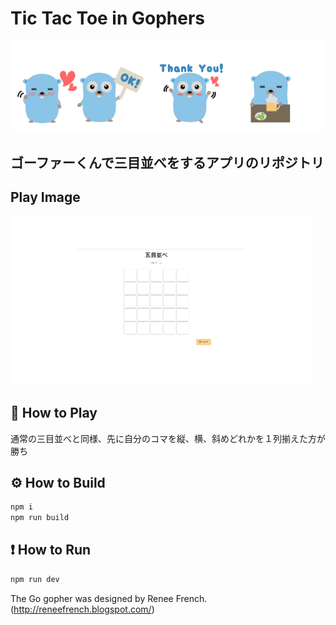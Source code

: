 # Tic Tac Toe in Gophers

<img src="./public/Gopher.png">

## ゴーファーくんで三目並べをするアプリのリポジトリ

## Play Image

<img src="./public/tic-tac-toe.gif">

## 🎉 How to Play

通常の三目並べと同様、先に自分のコマを縦、横、斜めどれかを１列揃えた方が勝ち

## ⚙️ How to Build

```bash
npm i
npm run build
```

## ❗️ How to Run

```bash
npm run dev
```

The Go gopher was designed by Renee French. (http://reneefrench.blogspot.com/)
